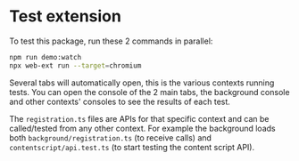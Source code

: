 # Test extension

To test this package, run these 2 commands in parallel:

```sh
npm run demo:watch
npx web-ext run --target=chromium
```

Several tabs will automatically open, this is the various contexts running tests. You can open the console of the 2 main tabs, the background console and other contexts' consoles to see the results of each test.

The `registration.ts` files are APIs for that specific context and can be called/tested from any other context. For example the background loads both `background/registration.ts` (to receive calls) and `contentscript/api.test.ts` (to start testing the content script API).
